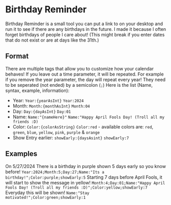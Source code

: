 # Birthday Reminder
Birthday Reminder is a small tool you can put a link to on your desktop and run it to see if there are any birthdays in the future. I made it because I often forget birthdays of people I care about! (This might break if you enter dates that do not exist or are at days like the 31th.)

## Format
There are multiple tags that allow you to customize how your calendar behaves! If you leave out a time parameter, it will be repeated. For example if you remove the year parameter, the day will repeat every year! They need to be seperated (not ended) by a semicolon (`;`) Here is the list (Name, syntax, example, information):
- Year: `Year:{yearAsInt}` `Year:2024`
- Month: `Month:{monthAsInt}` `Month:04`
- Day: `Day:{dayAsInt}` `Day:01`
- Name: `Name:"{nameHere}"` `Name:"Happy April Fools Day! (Troll all my friends :D)`
- Color: `Color:{colorAsString}` `Color:red` - available colors are: `red`, `green`, `blue`, `yellow`, `pink`, `purple` & `orange`
- Show Entry earlier: `showEarly:{daysAsint}` `showEarly:7`

## Examples
On 5/27/2024 There is a birthday in purple shown 5 days early so you know before! `Year:2024;Month:5;Day:27;Name:"Its a birthday!";Color:purple;showEarly:5`
Starting 7 days before April Fools, it will start to show the message in yellow! `Month:4;Day:01;Name:"Happy April Fools Day! (Troll all my friends :D)";Color:yellow;showEarly:7`
Everyday this will be shown! `Name:"Stay motivated!";Color:green;showEarly:1`
